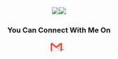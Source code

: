 <div align="center"> <img height="137px" src="https://github-readme-stats.vercel.app/api?username=morheus9&hide_title=false&hide_border=false&show_icons=true&include_all_commits=true&count_private=true&line_height=21&theme=react" /><img height="137px" src="https://github-readme-stats.vercel.app/api/top-langs/?username=morheus9&hide=html&hide_title=false&hide_border=true&layout=compact&langs_count=8&theme=react&card_width=382px" /> </div>

  <div align="center">
  <h3><b>You Can Connect With Me On</b></h3>
  </div>
<p align="center">

<a href="mailto:nodegopher@gmail.com" target="_blank">
  <img align="center" alt="Darshan R | Gmail" width="26px" src="https://github.com/SatYu26/SatYu26/blob/master/Assets/Gmail.svg" />
</a> &nbsp;&nbsp;

<p>
